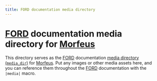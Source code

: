 ```yaml
---
title: FORD documentation media directory
---
```


# [FORD] documentation media directory for [Morfeus]

This directory serves as the [FORD] documentation [media directory (`media_dir`)][media_dir] for [Morfeus].
Put any images or other media assets here, and you can reference them throughout the [FORD] documentation with the `|media|` macro.

[FORD]: https://github.com/Fortran-FOSS-Programmers/ford#readme
[media_dir]: https://github.com/Fortran-FOSS-Programmers/ford/wiki/Project-File-Options#media_dir
[Morfeus]: https://github.com/sourceryinstitute/MORFEUS-Source#readme
